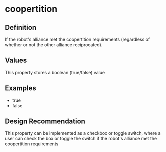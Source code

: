 # coopertition

## Definition
If the robot's alliance met the coopertition requirements (regardless of whether or not the other alliance reciprocated).

## Values
This property stores a boolean (true/false) value

## Examples
- true
- false

## Design Recommendation
This property can be implemented as a checkbox or toggle switch, where a user can check the box or toggle the switch if the robot's alliance met the coopertition requirements
